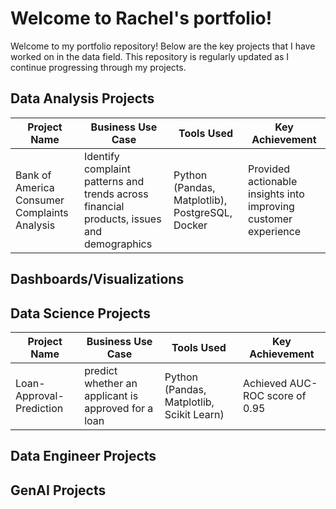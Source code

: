 # Welcome to Rachel's portfolio!

Welcome to my portfolio repository! Below are the key projects that I have worked on in the data field. This repository is regularly updated as I continue progressing through my projects.

## Data Analysis Projects

| Project Name      | Business Use Case                                      | Tools Used                              | Key Achievement                                          |
|-------------------|--------------------------------------------------------|-----------------------------------------|----------------------------------------------------------|
| Bank of America Consumer Complaints Analysis | Identify complaint patterns and trends across financial products, issues and demographics | Python (Pandas, Matplotlib), PostgreSQL, Docker | Provided actionable insights into improving customer experience |

## Dashboards/Visualizations



## Data Science Projects

| Project Name      | Business Use Case                                      | Tools Used                              | Key Achievement                                          |
|-------------------|--------------------------------------------------------|-----------------------------------------|----------------------------------------------------------|
| Loan-Approval-Prediction | predict whether an applicant is approved for a loan | Python (Pandas, Matplotlib, Scikit Learn) | Achieved AUC-ROC score of 0.95 |

## Data Engineer Projects



## GenAI Projects